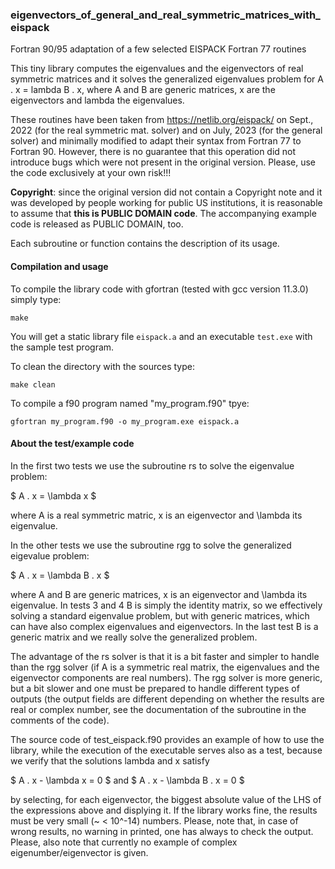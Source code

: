 ### eigenvectors_of_general_and_real_symmetric_matrices_with_eispack

Fortran 90/95 adaptation of a few selected EISPACK Fortran 77 routines

This tiny library computes the eigenvalues and the eigenvectors of
real symmetric matrices and it solves the generalized eigenvalues problem
for A . x = lambda B . x, where A and B are generic matrices, x are the
eigenvectors and lambda the eigenvalues.

These routines have been taken from https://netlib.org/eispack/ on Sept., 2022
(for the real symmetric mat. solver) and on July, 2023 (for the general solver)
and minimally modified to adapt their syntax from Fortran 77 to Fortran 90.
However, there is no guarantee that this operation did not introduce bugs which
were not present in the original version.
Please, use the code exclusively at your own risk!!!

**Copyright**: since the original version did not contain a Copyright note and it
was developed by people working for public US institutions, it is reasonable
to assume that **this is PUBLIC DOMAIN code**.
The accompanying example code is released as PUBLIC DOMAIN, too.

Each subroutine or function contains the description of its usage.

#### Compilation and usage ####
 
To compile the library code with gfortran (tested with gcc version 11.3.0)
simply type:

```
make
```

You will get a static library file `eispack.a` and an executable `test.exe`
with the sample test program.

To clean the directory with the sources type:

```
make clean
```

To compile a f90 program named "my_program.f90" tpye:

```
gfortran my_program.f90 -o my_program.exe eispack.a
```

#### About the test/example code

In the first two tests we use the subroutine rs to solve the eigenvalue problem:

$ A . x = \lambda x $

where A is a real symmetric matric, x is an eigenvector and \lambda its eigenvalue.
 
In the other tests we use the subroutine rgg to solve the generalized eigevalue problem:

$ A . x = \lambda B . x $

where A and B are generic matrices, x is an eigenvector and \lambda its eigenvalue.
In tests 3 and 4 B is simply the identity matrix, so we effectively solving a standard
eigenvalue problem, but with generic matrices, which can have also complex eigenvalues
and eigenvectors. In the last test B is a generic matrix and we really solve the generalized problem.
 
The advantage of the rs solver is that it is a bit faster and simpler to handle than the rgg solver
(if A is a symmetric real matrix, the eigenvalues and the eigenvector components are real numbers).
The rgg solver is more generic, but a bit slower and one must be prepared to handle different types of outputs
(the output fields are different depending on whether the results are real or complex number,
see the documentation of the subroutine in the comments of the code).

The source code of test_eispack.f90 provides an example of how to use the library, while the execution
of the executable serves also as a test, because we verify that the solutions lambda and x satisfy

$ A . x - \lambda x = 0 $ and $ A . x - \lambda B . x = 0 $

by selecting, for each eigenvector, the biggest absolute value of the LHS of the expressions above and
displying it. If the library works fine, the results must be very small (~ < 10^-14) numbers.
Please, note that, in case of wrong results, no warning in printed, one has always to check the output.
Please, also note that currently no example of complex eigenumber/eigenvector is given.
